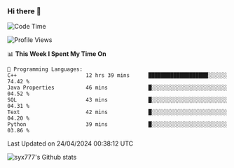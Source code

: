 ### Hi there 👋

<!--
**syx777/syx777** is a ✨ _special_ ✨ repository because its `README.md` (this file) appears on your GitHub profile.

Here are some ideas to get you started:

- 🔭 I’m currently working on ...
- 🌱 I’m currently learning ...
- 👯 I’m looking to collaborate on ...
- 🤔 I’m looking for help with ...
- 💬 Ask me about ...
- 📫 How to reach me: ...
- 😄 Pronouns: ...
- ⚡ Fun fact: ...
-->
<!--START_SECTION:waka-->
![Code Time](http://img.shields.io/badge/Code%20Time-63%20hrs%2027%20mins-blue)

![Profile Views](http://img.shields.io/badge/Profile%20Views-16-blue)

📊 **This Week I Spent My Time On** 

```text
💬 Programming Languages: 
C++                      12 hrs 39 mins      ███████████████████░░░░░░   74.42 % 
Java Properties          46 mins             █░░░░░░░░░░░░░░░░░░░░░░░░   04.52 % 
SQL                      43 mins             █░░░░░░░░░░░░░░░░░░░░░░░░   04.31 % 
Text                     42 mins             █░░░░░░░░░░░░░░░░░░░░░░░░   04.20 % 
Python                   39 mins             █░░░░░░░░░░░░░░░░░░░░░░░░   03.86 % 
```


 Last Updated on 24/04/2024 00:38:12 UTC
<!--END_SECTION:waka-->

![syx777's Github stats](https://github-readme-stats.vercel.app/api?username=syx777&show_icons=true)


